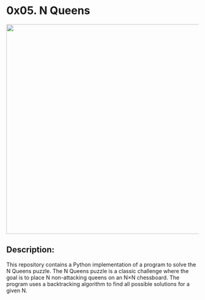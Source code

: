 # 0x05. N Queens

<p align="center"> <img src="https://journaldev.nyc3.cdn.digitaloceanspaces.com/2020/08/queen-8.png" width="550" higth="550">

## Description:
This repository contains a Python implementation of a program to solve the N Queens puzzle. 
The N Queens puzzle is a classic challenge where the goal is to place N non-attacking queens on an N×N chessboard.
The program uses a backtracking algorithm to find all possible solutions for a given N.
